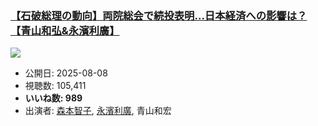 ### [【石破総理の動向】両院総会で続投表明...日本経済への影響は？【青山和弘&永濱利廣】](https://www.youtube.com/watch?v=lJ5qNDYVJ8A)
[![](https://img.youtube.com/vi/lJ5qNDYVJ8A/sddefault.jpg)](https://www.youtube.com/watch?v=lJ5qNDYVJ8A)
-   公開日: 2025-08-08
-   視聴数: 105,411
-   **いいね数: 989**
-   出演者: [森本智子](/rehacq_fan/people/森本智子 "wikilink"), [永濱利廣](/rehacq_fan/people/永濱利廣 "wikilink"), 青山和宏
